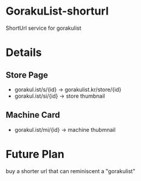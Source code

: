 # GorakuList-shorturl
ShortUrl service for gorakulist

# Details

## Store Page

- gorakul.ist/s/{id} -> gorakulist.kr/store/{id}
- gorakul.ist/si/{id} -> store thumbnail

## Machine Card

- gorakul.ist/mi/{id} -> machine thubmnail

# Future Plan

buy a shorter url that can reminiscent a "gorakulist"
